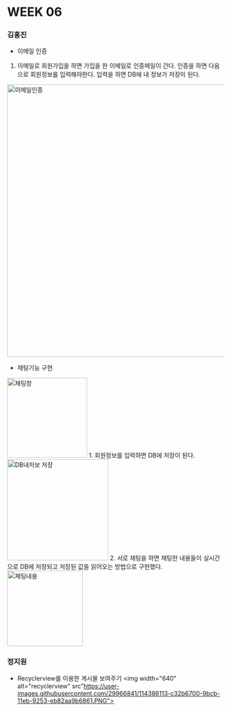 
# WEEK 06

### 김홍진
- 이메일 인증
1. 이메일로 회원가입을 하면 가입을 한 이메일로 인증메일이 간다. 인증을 하면 다음으로 회원정보를 입력해야한다. 입력을 하면 DB에 내 정보가 저장이 된다.
<img width="632" alt="이메일인증" src="https://user-images.githubusercontent.com/29851704/114301396-9b6ecd00-9aff-11eb-8daa-c33e7cb04a67.PNG">

- 채팅기능 구현
<img width="185" alt="채팅창" src="https://user-images.githubusercontent.com/29851704/114301487-1df78c80-9b00-11eb-8ab8-f96211175cc6.PNG">
1. 회원정보를 입력하면 DB에 저장이 된다.
<img width="234" alt="DB내저보 저장" src="https://user-images.githubusercontent.com/29851704/114301549-4da69480-9b00-11eb-8f53-e592aec8de22.PNG">
2. 서로 채팅을 하면 채팅한 내용들이 실시간으로 DB에 저장되고 저장된 값을 읽어오는 방법으로 구현했다.
<img width="175" alt="채팅내용" src="https://user-images.githubusercontent.com/29851704/114301590-762e8e80-9b00-11eb-85a2-283b0de2e8f2.PNG">

### 정지원
- Recyclerview를 이용한 게시물 보여주기
<img width="640" alt="recyclerview" src"https://user-images.githubusercontent.com/29966841/114386113-c32b6700-9bcb-11eb-9253-eb82aa9b6861.PNG">
